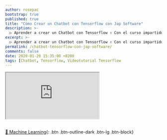 ```yaml
---
author: rosepac
bootstrap: true
published: true
title: "Cómo Crear un Chatbot con Tensorflow con Jap Software"
description: >-
  ▷ Aprender a crear un Chatbot con Tensorflow ✌️ Con el curso impartido por Jap Software
excerpt: >-
  ▷ Aprender a crear un Chatbot con Tensorflow ✌️ Con el curso impartido por Jap Software
permalink: /chatbot-tensorflow-con-jap-software/
comments: false
date: 2020-01-20 15:35:00 +0200
tags: [Chatbot, Tensorflow, Videotutorial Tensorflow
---
```


<div class="embed-responsive embed-responsive-16by9">
  <iframe class="embed-responsive-item" src="https://www.youtube.com/embed/videoseries?list=PLLJJqiFt6VPrpiloSJRGg2afg7QZz5jym" allowfullscreen></iframe>
</div><br/>

[🧠 Machine Learning](/cursos-tecnologia/#machine-learning){: .btn .btn-outline-dark .btn-lg .btn-block}
